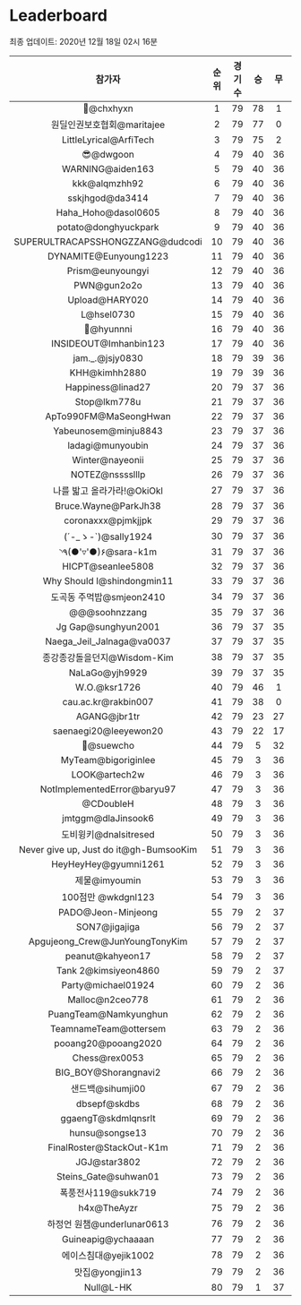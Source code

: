# Leaderboard
최종 업데이트: 2020년 12월 18일 02시 16분




| 참가자 | 순위 | 경기수 | 승 | 무 | 패 | 승점 |
|:---:|:---:|:---:|:---:|:---:|:---:|:---:|
| 👑@chxhyxn | 1 | 79 | 78 | 1 | 0 | 235 |
| 원딜인권보호협회@maritajee | 2 | 79 | 77 | 0 | 2 | 231 |
| LittleLyrical@ArfiTech | 3 | 79 | 75 | 2 | 2 | 227 |
| 😎@dwgoon | 4 | 79 | 40 | 36 | 3 | 156 |
| WARNING@aiden163 | 5 | 79 | 40 | 36 | 3 | 156 |
| kkk@alqmzhh92 | 6 | 79 | 40 | 36 | 3 | 156 |
| sskjhgod@da3414 | 7 | 79 | 40 | 36 | 3 | 156 |
| Haha_Hoho@dasol0605 | 8 | 79 | 40 | 36 | 3 | 156 |
| potato@donghyuckpark | 9 | 79 | 40 | 36 | 3 | 156 |
| SUPERULTRACAPSSHONGZZANG@dudcodi | 10 | 79 | 40 | 36 | 3 | 156 |
| DYNAMITE@Eunyoung1223 | 11 | 79 | 40 | 36 | 3 | 156 |
| Prism@eunyoungyi | 12 | 79 | 40 | 36 | 3 | 156 |
| PWN@gun2o2o | 13 | 79 | 40 | 36 | 3 | 156 |
| Upload@HARY020 | 14 | 79 | 40 | 36 | 3 | 156 |
| L@hsel0730 | 15 | 79 | 40 | 36 | 3 | 156 |
| 🐻@hyunnni | 16 | 79 | 40 | 36 | 3 | 156 |
| INSIDEOUT@Imhanbin123 | 17 | 79 | 40 | 36 | 3 | 156 |
| jam._.@jsjy0830 | 18 | 79 | 39 | 36 | 4 | 153 |
| KHH@kimhh2880 | 19 | 79 | 39 | 36 | 4 | 153 |
| Happiness@linad27 | 20 | 79 | 37 | 36 | 6 | 147 |
| Stop@lkm778u | 21 | 79 | 37 | 36 | 6 | 147 |
| ApTo990FM@MaSeongHwan | 22 | 79 | 37 | 36 | 6 | 147 |
| Yabeunosem@minju8843 | 23 | 79 | 37 | 36 | 6 | 147 |
| ladagi@munyoubin | 24 | 79 | 37 | 36 | 6 | 147 |
| Winter@nayeonii | 25 | 79 | 37 | 36 | 6 | 147 |
| NOTEZ@nsssslllp | 26 | 79 | 37 | 36 | 6 | 147 |
| 나를 밟고 올라가라!@OkiOkl | 27 | 79 | 37 | 36 | 6 | 147 |
| Bruce.Wayne@ParkJh38 | 28 | 79 | 37 | 36 | 6 | 147 |
| coronaxxx@pjmkjjpk | 29 | 79 | 37 | 36 | 6 | 147 |
| (´-_ゝ-`)@sally1924 | 30 | 79 | 37 | 36 | 6 | 147 |
| ◝٩(●'▿'●)۶@sara-k1m | 31 | 79 | 37 | 36 | 6 | 147 |
| HICPT@seanlee5808 | 32 | 79 | 37 | 36 | 6 | 147 |
| Why Should I@shindongmin11 | 33 | 79 | 37 | 36 | 6 | 147 |
| 도곡동 주먹밥@smjeon2410 | 34 | 79 | 37 | 36 | 6 | 147 |
| @@@soohnzzang | 35 | 79 | 37 | 36 | 6 | 147 |
| Jg Gap@sunghyun2001 | 36 | 79 | 37 | 35 | 7 | 146 |
| Naega_Jeil_Jalnaga@va0037 | 37 | 79 | 37 | 35 | 7 | 146 |
| 종강종강돌을던지@Wisdom-Kim | 38 | 79 | 37 | 35 | 7 | 146 |
| NaLaGo@yjh9929 | 39 | 79 | 37 | 35 | 7 | 146 |
| W.O.@ksr1726 | 40 | 79 | 46 | 1 | 32 | 139 |
| cau.ac.kr@rakbin007 | 41 | 79 | 38 | 0 | 41 | 114 |
| AGANG@jbr1tr | 42 | 79 | 23 | 27 | 29 | 96 |
| saenaegi20@leeyewon20 | 43 | 79 | 22 | 17 | 40 | 83 |
| 👏@suewcho | 44 | 79 | 5 | 32 | 42 | 47 |
| MyTeam@bigoriginlee | 45 | 79 | 3 | 36 | 40 | 45 |
| LOOK@artech2w | 46 | 79 | 3 | 36 | 40 | 45 |
| NotImplementedError@baryu97 | 47 | 79 | 3 | 36 | 40 | 45 |
| @CDoubleH | 48 | 79 | 3 | 36 | 40 | 45 |
| jmtggm@dlaJinsook6 | 49 | 79 | 3 | 36 | 40 | 45 |
| 도비윙키@dnalsitresed | 50 | 79 | 3 | 36 | 40 | 45 |
| Never give up, Just do it@gh-BumsooKim | 51 | 79 | 3 | 36 | 40 | 45 |
| HeyHeyHey@gyumni1261 | 52 | 79 | 3 | 36 | 40 | 45 |
| 제물@imyoumin | 53 | 79 | 3 | 36 | 40 | 45 |
| 100점만 @wkdgnl123 | 54 | 79 | 3 | 36 | 40 | 45 |
| PADO@Jeon-Minjeong | 55 | 79 | 2 | 37 | 40 | 43 |
| SON7@jigajiga | 56 | 79 | 2 | 37 | 40 | 43 |
| Apgujeong_Crew@JunYoungTonyKim | 57 | 79 | 2 | 37 | 40 | 43 |
| peanut@kahyeon17 | 58 | 79 | 2 | 37 | 40 | 43 |
| Tank 2@kimsiyeon4860 | 59 | 79 | 2 | 37 | 40 | 43 |
| Party@michael01924 | 60 | 79 | 2 | 36 | 41 | 42 |
| Malloc@n2ceo778 | 61 | 79 | 2 | 36 | 41 | 42 |
| PuangTeam@Namkyunghun | 62 | 79 | 2 | 36 | 41 | 42 |
| TeamnameTeam@ottersem | 63 | 79 | 2 | 36 | 41 | 42 |
| pooang20@pooang2020 | 64 | 79 | 2 | 36 | 41 | 42 |
| Chess@rex0053 | 65 | 79 | 2 | 36 | 41 | 42 |
| BIG_BOY@Shorangnavi2 | 66 | 79 | 2 | 36 | 41 | 42 |
| 샌드백@sihumji00 | 67 | 79 | 2 | 36 | 41 | 42 |
| dbsepf@skdbs | 68 | 79 | 2 | 36 | 41 | 42 |
| ggaengT@skdmlqnsrlt | 69 | 79 | 2 | 36 | 41 | 42 |
| hunsu@songse13 | 70 | 79 | 2 | 36 | 41 | 42 |
| FinalRoster@StackOut-K1m | 71 | 79 | 2 | 36 | 41 | 42 |
| JGJ@star3802 | 72 | 79 | 2 | 36 | 41 | 42 |
| Steins_Gate@suhwan01 | 73 | 79 | 2 | 36 | 41 | 42 |
| 폭풍전사119@sukk719 | 74 | 79 | 2 | 36 | 41 | 42 |
| h4x@TheAyzr | 75 | 79 | 2 | 36 | 41 | 42 |
| 하정언 원챔@underlunar0613 | 76 | 79 | 2 | 36 | 41 | 42 |
| Guineapig@ychaaaan | 77 | 79 | 2 | 36 | 41 | 42 |
| 에이스침대@yejik1002 | 78 | 79 | 2 | 36 | 41 | 42 |
| 맛집@yongjin13 | 79 | 79 | 2 | 36 | 41 | 42 |
| Null@L-HK | 80 | 79 | 1 | 37 | 41 | 40 |